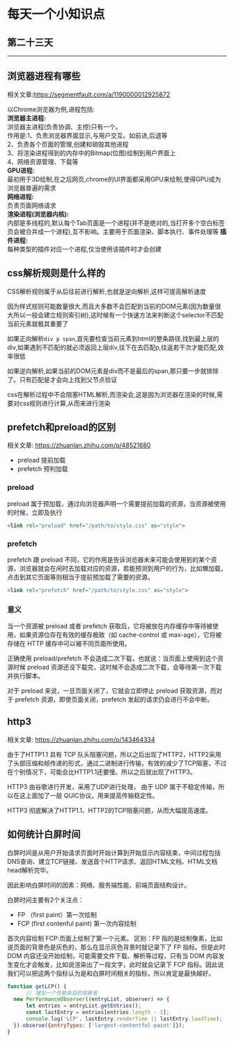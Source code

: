 # 每天一个小知识点
## 第二十三天 
---

## 浏览器进程有哪些
相关文章:<https://segmentfault.com/a/1190000012925872>  

以Chrome浏览器为例,进程包括:  
**浏览器主进程:**  
浏览器主进程(负责协调、主控)只有一个。  
作用是:1、负责浏览器界面显示,与用户交互。如前进,后退等  
2、负责各个页面的管理,创建和销毁其他进程  
3、将渲染进程得到的内存中的Bitmap(位图)绘制到用户界面上  
4、网络资源管理、下载等   
**GPU进程:**  
最初用于3D绘制,在之后网页,chrome的UI界面都采用GPU来绘制,使得GPU成为浏览器普遍的需求  
**网络进程:**  
负责页面网络请求  
**渲染进程(浏览器内核):**  
内部是多线程的,默认每个Tab页面是一个进程(并不是绝对的,当打开多个空白标签页会被合并成一个进程),互不影响。主要用于页面渲染、脚本执行、事件处理等
**插件进程:**  
每种类型的插件对应一个进程,仅当使用该插件时才会创建  

## css解析规则是什么样的
CSS解析规则属于从后往前进行解析,也就是逆向解析,这样可提高解析速度

因为样式规则可能数量很大,而且大多数不会匹配到当前的DOM元素(因为数量很大所以一般会建立规则索引树),这时候有一个快速方法来判断这个selector不匹配当前元素就极其重要了

如果正向解析`div p span`,首先要检查当前元素到html的整条路径,找到最上层的div,如果遇到不匹配的就必须返回上层div,往下在去匹配p,往返若干次才能匹配,效率很低

如果逆向解析,如果当前的DOM元素是div而不是最后的span,那只要一步就排除了。只有匹配是才会向上找到父节点验证

css在解析过程中不会阻塞HTML解析,而渲染会,这是因为浏览器在渲染的时候,需要对css规则进行计算,从而来进行渲染
## prefetch和preload的区别
相关文章: <https://zhuanlan.zhihu.com/p/48521680>
- preload 提前加载  
- prefetch 预判加载

### preload
preload 属于预加载，通过向浏览器声明一个需要提前加载的资源，当资源被使用的时候，立即及执行

```html
<link rel="preload" href="/path/to/style.css" as="style">
```

### prefetch
prefetch 跟 preload 不同，它的作用是告诉浏览器未来可能会使用到的某个资源，浏览器就会在闲时去加载对应的资源，若能预测到用户的行为，比如懒加载，点击到其它页面等则相当于提前预加载了需要的资源。

```html
<link rel="prefetch" href="/path/to/style.css" as="style">
```

### 意义
当一个资源被 preload 或者 prefetch 获取后，它将被放在内存缓存中等待被使用，如果资源位存在有效的缓存极致（如 cache-control 或 max-age），它将被存储在 HTTP 缓存中可以被不同页面所使用。

正确使用 preload/prefetch 不会造成二次下载，也就说：当页面上使用到这个资源时候 preload 资源还没下载完，这时候不会造成二次下载，会等待第一次下载并执行脚本。

对于 preload 来说，一旦页面关闭了，它就会立即停止 preload 获取资源，而对于 prefetch 资源，即使页面关闭，prefetch 发起的请求仍会进行不会中断。
## http3
相关文章: <https://zhuanlan.zhihu.com/p/143464334>

由于了HTTP1.1 具有 TCP 队头阻塞问题，所以之后出现了HTTP2，HTTP2采用了头部压缩和帧传递的形式，通过二进制进行传输，有效的减少了TCP阻塞，不过在个别情况下，可能会比HTTP1.1还要慢。所以之后就出现了HTTP3。


HTTP3 由谷歌进行开发，采用了UDP进行处理， 由于 UDP 属于不稳定传输，所以在这上面加了一层 QUIC协议，用来提高传输稳定性。

HTTP3 彻底解决了HTTP1.1、HTTP2的TCP阻塞问题，从而大幅提高速度。
## 如何统计白屏时间
白屏时间是从用户开始请求页面时开始计算到开始显示内容结束，中间过程包括DNS查询、建立TCP链接、发送首个HTTP请求、返回HTML文档、HTML文档head解析完毕。

因此影响白屏时间的因素：网络、服务端性能、前端页面结构设计。

白屏时间主要有2个关注点：

- FP （first paint）第一次绘制
- FCP (first contenful paint) 第一次内容绘制

首次内容绘制 FCP:页面上绘制了第一个元素。
区别：FP 指的是绘制像素，比如说页面的背景色是灰色的，那么在显示灰色背景时就记录下了 FP 指标。但是此时 DOM 内容还没开始绘制，可能需要文件下载、解析等过程，只有当 DOM 内容发生变化才会触发，比如说渲染出了一段文字，此时就会记录下 FCP 指标。因此说我们可以把这两个指标认为是和白屏时间相关的指标，所以肯定是最快越好。

```js
function getLCP() {
      // 增加一个性能条目的观察者
  new PerformanceObserver((entryList, observer) => {
      let entries = entryList.getEntries();
      const lastEntry = entries[entries.length - 1];
      console.log('LCP', lastEntry.renderTime || lastEntry.loadTime);
  }).observe({entryTypes: ['largest-contentful-paint']});
}
```
